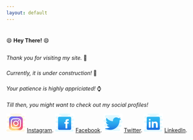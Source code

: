 ```yaml
---
layout: default
---
```


#
😄 **Hey There!** 😄
##

_Thank you for visiting my site._ 👏
###

_Currently, it is under construction!_ 🚧
###

_Your patience is highly appriciated!_ ⌚
####

_Till then, you might want to check out my social profiles!_


![Instagram](./icons/icons8-instagram-50.png)
[Instagram](https://instagram.com/teekamsuthar).
![Facebook](./icons/icons8-facebook-old-50.png)
[Facebook](https://www.facebook.com/teekam.suthar.79).
![Twitter](./icons/icons8-twitter-50.png)
[Twitter](https://twitter.com/Teekam_Suthar).
![LinkedIn](./icons/icons8-linkedin-50.png)
[LinkedIn](https://www.linkedin.com/in/teekam-suthar-59730b171/).
